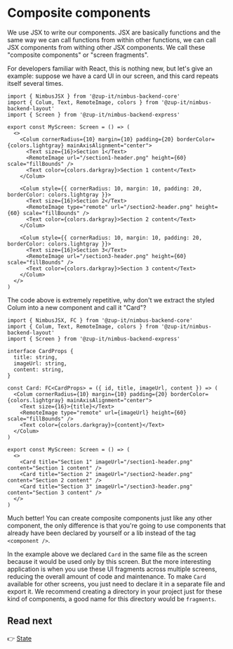 # Composite components
We use JSX to write our components. JSX are basically functions and the same way we can call functions from within
other functions, we can call JSX components from withing other JSX components. We call these "composite components" or
"screen fragments".

For developers familiar with React, this is nothing new, but let's give an example: suppose we have a card UI in our
screen, and this card repeats itself several times.

```tsx
import { NimbusJSX } from '@zup-it/nimbus-backend-core'
import { Colum, Text, RemoteImage, colors } from '@zup-it/nimbus-backend-layout'
import { Screen } from '@zup-it/nimbus-backend-express'

export const MyScreen: Screen = () => (
  <>
    <Colum cornerRadius={10} margin={10} padding={20} borderColor={colors.lightgray} mainAxisAlignment="center">
      <Text size={16}>Section 1</Text>
      <RemoteImage url="/section1-header.png" height={60} scale="fillBounds" />
      <Text color={colors.darkgray}>Section 1 content</Text>
    </Colum>

    <Colum style={{ cornerRadius: 10, margin: 10, padding: 20, borderColor: colors.lightgray }}>
      <Text size={16}>Section 2</Text>
      <RemoteImage type="remote" url="/section2-header.png" height={60} scale="fillBounds" />
      <Text color={colors.darkgray}>Section 2 content</Text>
    </Colum>

    <Colum style={{ cornerRadius: 10, margin: 10, padding: 20, borderColor: colors.lightgray }}>
      <Text size={16}>Section 3</Text>
      <RemoteImage url="/section3-header.png" height={60} scale="fillBounds" />
      <Text color={colors.darkgray}>Section 3 content</Text>
    </Colum>
  </>
)
```

The code above is extremely repetitive, why don't we extract the styled Colum into a new component and call it
"Card"?

```tsx
import { NimbusJSX, FC } from '@zup-it/nimbus-backend-core'
import { Colum, Text, RemoteImage, colors } from '@zup-it/nimbus-backend-layout'
import { Screen } from '@zup-it/nimbus-backend-express'

interface CardProps {
  title: string,
  imageUrl: string,
  content: string,
}

const Card: FC<CardProps> = ({ id, title, imageUrl, content }) => (
  <Colum cornerRadius={10} margin={10} padding={20} borderColor={colors.lightgray} mainAxisAlignment="center">
    <Text size={16}>{title}</Text>
    <RemoteImage type="remote" url={imageUrl} height={60} scale="fillBounds" />
    <Text color={colors.darkgray}>{content}</Text>
  </Colum>
)

export const MyScreen: Screen = () => (
  <>
    <Card title="Section 1" imageUrl="/section1-header.png" content="Section 1 content" />
    <Card title="Section 2" imageUrl="/section2-header.png" content="Section 2 content" />
    <Card title="Section 3" imageUrl="/section3-header.png" content="Section 3 content" />
  </>
)
```

Much better! You can create composite components just like any other component, the only difference is that you're
going to use components that already have been declared by yourself or a lib instead of the tag `<component />`.

In the example above we declared `Card` in the same file as the screen because it would be used only by this screen.
But the more interesting application is when you use these UI fragments across multiple screens, reducing the overall
amount of code and maintenance. To make `Card` available for other screens, you just need to declare it in a separate
file and export it. We recommend creating a directory in your project just for these kind of components, a good name for
this directory would be `fragments`.

## Read next
:point_right: [State](state.md)
